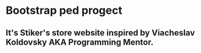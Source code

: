 # Bootstrap ped progect
## It's Stiker's store website inspired by Viacheslav Koldovsky AKA Programming Mentor.

<!-- 
    Список того що ще треба зробити 
    -- Секцю how we work та слайдер з картинками довести вигляд до ума (чисто вигляд-верстка)
    -- Зробити футер (чисто вигляд-верстка)

            JS частина =>  =>

    -- Додати сортування на таб кнопки
    -- Вивести всі картки на сайт із списку об'єктів
    -- Зробити модальні вікна при натисканні на кнопку Info на картці
    -- Зробити щоб при кліку на картку продукту переходило на сторінку продукту. Також щоб 
        була одна сторінка і контент замінявся із json файлу
    -- Зробити щоб при кліку на кнопку Buy товар додавався до корзини
    -- При кліку на кнопку корзини щоб з'влялося модальне вікно з списком продуктів.    
    -- Додати якісь форми. Поки ще не знаю які.
 -->